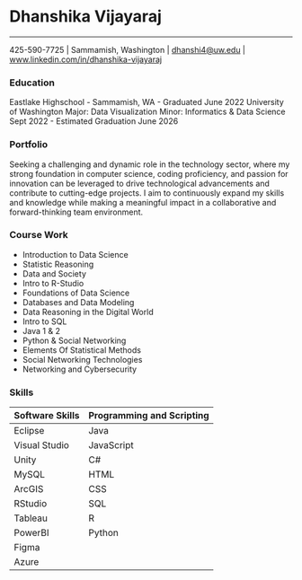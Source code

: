# Dhanshika Vijayaraj
--- 

425-590-7725 | Sammamish, Washington | dhanshi4@uw.edu | www.linkedin.com/in/dhanshika-vijayaraj

### Education 
Eastlake Highschool - Sammamish, WA - Graduated June 2022
University of Washington
Major: Data Visualization Minor: Informatics & Data Science
Sept 2022 - Estimated Graduation June 2026

### Portfolio
Seeking a challenging and dynamic role in the technology sector, where my strong foundation in computer science, coding proficiency, and passion for innovation can be leveraged to drive technological advancements and contribute to cutting-edge projects. I aim to continuously expand my skills and knowledge while making a meaningful impact in a collaborative and forward-thinking team environment.

### Course Work
- Introduction to Data Science
- Statistic Reasoning
- Data and Society
- Intro to R-Studio
- Foundations of Data Science
- Databases and Data Modeling 
- Data Reasoning in the Digital World
- Intro to SQL
- Java 1 & 2
- Python & Social Networking
- Elements Of Statistical Methods
- Social Networking Technologies
- Networking and Cybersecurity

### Skills
| Software Skills       | Programming and Scripting |
|-----------------------|---------------------------|
| Eclipse               | Java                      |
| Visual Studio         | JavaScript                |
| Unity                 | C#                        |
| MySQL                 | HTML                      |
| ArcGIS                | CSS                       |
| RStudio               | SQL                       |
| Tableau               | R                         |
| PowerBI               | Python                    |
| Figma                 |                           |
| Azure                 |                           |
